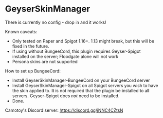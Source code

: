 # GeyserSkinManager

There is currently no config - drop in and it works!

Known caveats:

- Only tested on Paper and Spigot 1.16+. 1.13 might break, but this will be fixed in the future.
- If using without BungeeCord, this plugin requires Geyser-Spigot installed on the server; Floodgate alone will not work
- Persona skins are not supported

How to set up BungeeCord:

- Install GeyserSkinManager-BungeeCord on your BungeeCord server
- Install GeyserSkinManager-Spigot on all Spigot servers you wish to have the skin applied to. It is not required that the plugin be installed to all servers. Geyser-Spigot does *not* need to be installed.
- Done.

Camotoy's Discord server: https://discord.gg/jNNC4CZtsN
